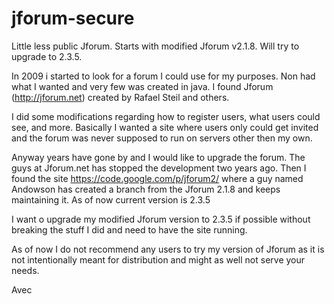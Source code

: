 jforum-secure
=============

Little less public Jforum. Starts with modified Jforum v2.1.8. Will try to upgrade to 2.3.5.

In 2009 i started to look for a forum I could use for my purposes. Non had what I wanted and very few was created in java. I found Jforum (http://jforum.net) created by Rafael Steil and others.

I did some modifications regarding how to register users, what users could see, and more. Basically I wanted a site where users only could get invited and the forum was never supposed to run on servers other then my own.

Anyway years have gone by and I would like to upgrade the forum. The guys at Jforum.net has stopped the development two years ago. Then I found the site https://code.google.com/p/jforum2/ where a guy named Andowson has created a branch from the Jforum 2.1.8 and keeps maintaining it. As of now current version is 2.3.5

I want o upgrade my modified Jforum version to 2.3.5 if possible without breaking the stuff I did and need to have the site running. 

As of now I do not recommend any users to try my version of Jforum as it is not intentionally meant for distribution and might as well not serve your needs.

Avec

